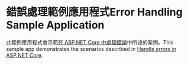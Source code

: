 # <a name="error-handling-sample-application"></a><span data-ttu-id="cc0d8-101">錯誤處理範例應用程式</span><span class="sxs-lookup"><span data-stu-id="cc0d8-101">Error Handling Sample Application</span></span>

<span data-ttu-id="cc0d8-102">此範例應用程式會示範[在 ASP.NET Core 中處理錯誤](https://docs.microsoft.com/aspnet/core/fundamentals/error-handling)中所述的案例。</span><span class="sxs-lookup"><span data-stu-id="cc0d8-102">This sample app demonstrates the scenarios described in [Handle errors in ASP.NET Core](https://docs.microsoft.com/aspnet/core/fundamentals/error-handling).</span></span>

